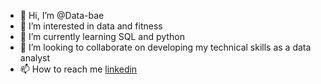 - 👋 Hi, I’m @Data-bae
- 👀 I’m interested in data and fitness
- 🌱 I’m currently learning SQL and python
- 💞️ I’m looking to collaborate on developing my technical skills as a data analyst
- 📫 How to reach me [linkedin](https://www.linkedin.com/in/savannahbrown2828/)

<!---
Data-bae/Data-bae is a ✨ special ✨ repository because its `README.md` (this file) appears on your GitHub profile.
You can click the Preview link to take a look at your changes.
--->
